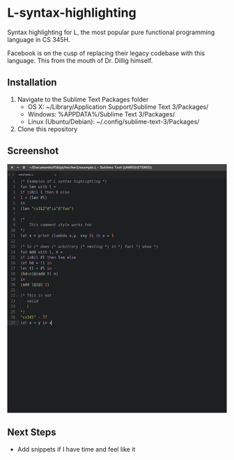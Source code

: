 # L-syntax-highlighting
Syntax highlighting for L, the most popular pure functional programming language in CS 345H.

Facebook is on the cusp of replacing their legacy codebase with this language. This from the mouth of Dr. Dillig himself.

## Installation
1. Navigate to the Sublime Text Packages folder
	- OS X: ~/Library/Application Support/Sublime Text 3/Packages/
	- Windows: %APPDATA%/Sublime Text 3/Packages/
	- Linux (Ubuntu/Debian): ~/.config/sublime-text-3/Packages/
2. Clone this repository 

## Screenshot
![Wow much highlighting](https://github.com/aaron-zou/L-syntax-highlighting/blob/master/screenshot.png)

## Next Steps
- Add snippets if I have time and feel like it